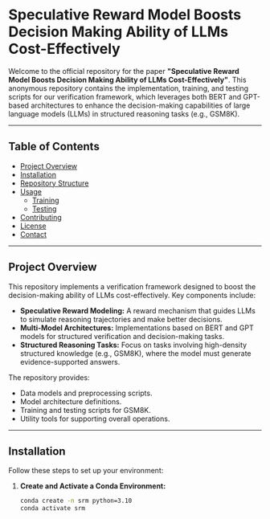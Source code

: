 # Speculative Reward Model Boosts Decision Making Ability of LLMs Cost-Effectively

Welcome to the official repository for the paper **"Speculative Reward Model Boosts Decision Making Ability of LLMs Cost-Effectively"**. This anonymous repository contains the implementation, training, and testing scripts for our verification framework, which leverages both BERT and GPT-based architectures to enhance the decision-making capabilities of large language models (LLMs) in structured reasoning tasks (e.g., GSM8K).

---

## Table of Contents

- [Project Overview](#project-overview)
- [Installation](#installation)
- [Repository Structure](#repository-structure)
- [Usage](#usage)
  - [Training](#training)
  - [Testing](#testing)
- [Contributing](#contributing)
- [License](#license)
- [Contact](#contact)

---

## Project Overview

This repository implements a verification framework designed to boost the decision-making ability of LLMs cost-effectively. Key components include:

- **Speculative Reward Modeling:** A reward mechanism that guides LLMs to simulate reasoning trajectories and make better decisions.
- **Multi-Model Architectures:** Implementations based on BERT and GPT models for structured verification and decision-making tasks.
- **Structured Reasoning Tasks:** Focus on tasks involving high-density structured knowledge (e.g., GSM8K), where the model must generate evidence-supported answers.

The repository provides:
- Data models and preprocessing scripts.
- Model architecture definitions.
- Training and testing scripts for GSM8K.
- Utility tools for supporting overall operations.

---

## Installation

Follow these steps to set up your environment:

1. **Create and Activate a Conda Environment:**

   ```bash
   conda create -n srm python=3.10
   conda activate srm
